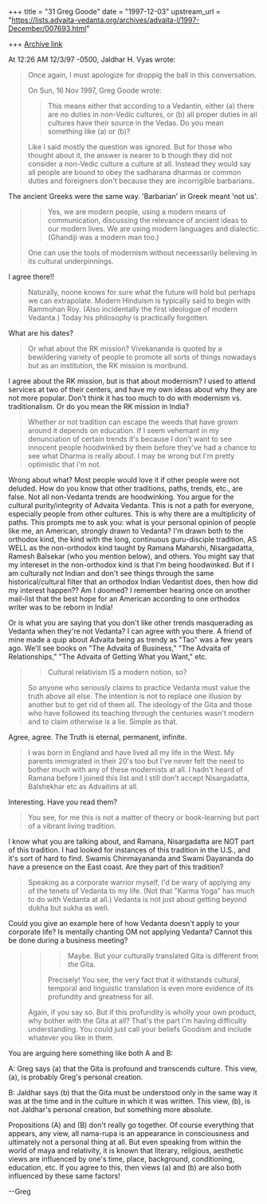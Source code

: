 +++
title = "31 Greg Goode"
date = "1997-12-03"
upstream_url = "https://lists.advaita-vedanta.org/archives/advaita-l/1997-December/007693.html"

+++
[Archive link](https://lists.advaita-vedanta.org/archives/advaita-l/1997-December/007693.html)

At 12:26 AM 12/3/97 -0500, Jaldhar H. Vyas wrote:
>Once again, I must apologize for droppig the ball in this conversation.
>
>On Sun, 16 Nov 1997, Greg Goode wrote:
>
>> This means either that according to a Vedantin, either (a) there are no
>> duties in non-Vedic cultures, or (b) all proper duties in all cultures have
>> their source in the Vedas.  Do you mean something like (a) or (b)?
>>
>
>Like I said mostly the question was ignored.  But for those who thought
>about it, the answer is nearer to b though they did not consider a
>non-Vedic culture a culture at all.  Instead they would say all people
>are bound to obey the sadharana dharmas or common duties and foreigners
>don't because they are incorrigible barbarians.

The ancient Greeks were the same way.  'Barbarian' in Greek meant 'not us'.

>> Yes, we are modern people, using a modern means of communication,
>> discussing the relevance of ancient ideas to our modern lives.  We are
>> using modern languages and dialectic.  (Ghandiji was a modern man too.)
>
>One can use the tools of modernism without neceessarily believing in its
>cultural underpinnings.

I agree there!!

>Naturally, noone knows for sure what the future will hold but perhaps we
>can extrapolate.  Modern Hinduism is typically said to begin with Rammohan
>Roy.  (Also incidentally the first ideologue of modern Vedanta.)  Today
>his philosophy is practically forgotten.

What are his dates?


>Or what about the RK mission?  Vivekananda is quoted by a bewildering
>variety of people to promote all sorts of things nowadays but as an
>institution, the RK mission is moribund.

I agree about the RK mission, but is that about modernism?   I used to
attend services at two of their centers, and have my own ideas about why
they are not more popular.  Don't think it has too much to do with
modernism vs. traditionalism.  Or do you mean the RK mission in India?

>Whether or not tradition can escape the weeds that have grown around it
>depends on education.  If I seem vehemant in my denunciation of certain
>trends it's because I don't want to see innocent people hoodwinked by them
>before they've had a chance to see what Dharma is really about.  I may be
>wrong but I'm pretty optimistic that i'm not.

Wrong about what?  Most people would love it if other people were not
deluded.  How do you know that other traditions, paths, trends, etc., are
false.  Not all non-Vedanta trends are hoodwinking.  You argue for the
cultural purity/integrity of Advaita Vedanta.  This is not a path for
everyone, especially people from other cultures.  This is why there are a
multiplicity of paths.  This prompts me to ask you:  what is your personal
opinion of people like me, an American, strongly drawn to Vedanta?  I'm
drawn both to the orthodox kind, the kind with the long, continuous
guru-disciple tradition, AS WELL as the non-orthodox kind taught by Ramana
Maharshi, Nisargadatta, Ramesh Balsekar (who you mention below), and
others.  You might say that my intereset in the non-orthodox kind is that
I'm being hoodwinked.  But if I am culturally not Indian and don't see
things through the same historical/cultural filter that an orthodox Indian
Vedantist does, then how did my interest happen??  Am I doomed?   I
remember hearing once on another mail-list that the best hope for an
American according to one orthodox writer was to be reborn in India!

Or is what you are saying that you don't like other trends masquerading as
Vedanta when they're not Vedanta?  I can agree with you there.  A friend of
mine made a quip about Advaita being as trendy as "Tao" was a few years
ago.  We'll see books on "The Advaita of Business," "The Advaita of
Relationships," "The Advaita of Getting What you Want," etc.

>> Cultural relativism IS a modern notion, so?
>
>So anyone who seriously claims to practice Vedanta must value the truth
>above all else.  The intention is not to replace one illusion by another
>but to get rid of them all.  The ideology of the Gita and those who have
>followed its teaching through the centuries wasn't modern and to claim
>otherwise is a lie.  Simple as that.

Agree, agree.  The Truth is eternal, permanent, infinite.

>I was born in England and have lived all my life in the West.  My parents
>immigrated in their 20's too but I've never felt the need to bother much
>with any of these modernists at all.  I hadn't heard of Ramana before I
>joined this list and I still don't accept Nisargadatta, Balshekhar etc as
>Advaitins at all.

Interesting.  Have you read them?

>You see, for me this is not a matter of theory or
>book-learning but part of a vibrant living tradition.

I know what you are talking about, and Ramana, Nisargadatta are NOT part of
this tradition.  I had looked for instances of this tradition in the U.S.,
and it's sort of hard to find.  Swamis Chinmayananda and Swami Dayananda do
have a presence on the East coast.  Are they part of this tradition?


>Speaking as a corporate warrior myself, I'd be wary of applying any of the
>tenets of Vedanta to my life.  (Not that "Karma Yoga" has much to do with
>Vedanta at all.)  Vedanta is not just about getting beyond dukha but sukha
>as well.

Could you give an example here of how Vedanta doesn't apply to your
corporate life?  Is mentally chanting OM not applying Vedanta?  Cannot this
be done during a business meeting?

>> >Maybe.  But your culturally translated Gita is different from _the_ Gita.
>>
>> Precisely!  You see, the very fact that it withstands cultural, temporal
>> and linguistic translation is even more evidence of its profundity and
>> greatness for all.
>>
>
>Again, if you say so.  But if this profundity is wholly your own product,
>why bother with the Gita at all?  That's the part I'm having difficulty
>understanding.  You could just call your beliefs Goodism and include
>whatever you like in them.

You are arguing here something like both A and B:

A: Greg says (a) that the Gita is profound and transcends culture.  This
view, (a), is probably Greg's personal creation.

B: Jaldhar says (b) that the Gita must be understood only in the same way
it was at the time and in the culture in which it was written.  This view,
(b), is not Jaldhar's personal creation, but something more absolute.

Propositions (A) and (B) don't really go together.  Of course everything
that appears, any view, all nama-rupa is an appearance in consciousness and
ultimately not a personal thing at all.  But even speaking from within the
world of maya and relativity, it is known that literary, religious,
aesthetic views are influenced by one's time, place, background,
conditioning, education, etc.  If you agree to this, then views (a) and (b)
are also both influenced by these same factors!

--Greg

